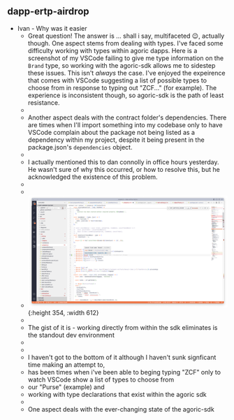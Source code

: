 ## dapp-ertp-airdrop
- Ivan - Why was it easier
	- Great question! The answer is ... shall i say, multifaceted :wink:, actually though. One aspect stems from dealing with types. I've faced some difficulty working with types within agoric dapps. Here is a screenshot of my VSCode failing to give me type information on the `Brand` type, so working with the agoric-sdk allows me to sidestep these issues. This isn't *always* the case. I've enjoyed the expeirence that comes with VSCode suggesting a list of possible types to choose from in response to typing out "ZCF..." (for example). The experience is inconsistent though, so agoric-sdk is the path of least resistance.
	-
	- Another aspect deals with the contract folder's dependencies. There are times when I'll import something into my codebase only to have VSCode complain about the package not being listed as a dependency within my project, despite it being present in the package.json's `dependencies` object.
	-
	- I actually mentioned this to dan connolly in office hours yesterday. He wasn't sure of why this occurred, or how to resolve this, but he acknowledged the existence of this problem.
	-
	-
	- ![ss_04042024_000244.png](../assets/ss_04042024_000244_1712259913787_0.png){:height 354, :width 612}
	-
	- The gist of it is - working directly from within the sdk eliminates  is the standout dev environment
	-
	-
	- I haven't got to the bottom of it although I haven't sunk signficant time making an attempt to,
	- has been times when i've been able to beging typing "ZCF" only to watch VSCode show a list of types to choose from
	- our "Purse" (example) and
	- working with type declarations that exist within the agoric sdk
	-
	- One aspect deals with the ever-changing state of the agoric-sdk